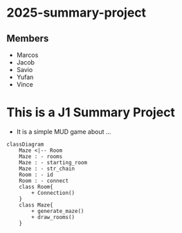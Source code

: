 # 2025-summary-project

## Members

- Marcos
- Jacob
- Savio
- Yufan
- Vince

# This is a J1 Summary Project
- It is a simple MUD game about ...


```mermaid
classDiagram
    Maze <|-- Room
    Maze : - rooms
    Maze : - starting_room
    Maze : - str_chain
    Room : - id
    Room : - connect
    class Room{
        + Connection()
    }
    class Maze{
        + generate_maze()
        + draw_rooms()
    }

```